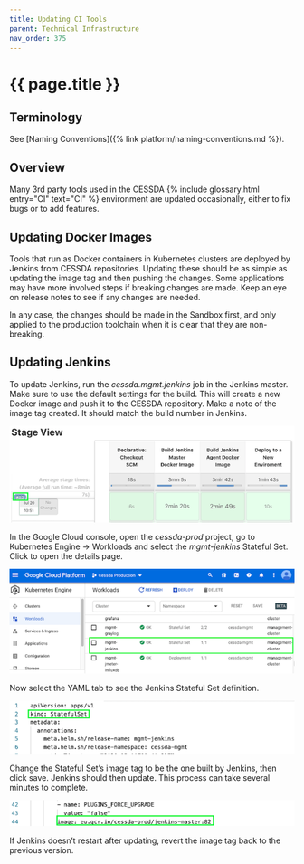 ```yaml
---
title: Updating CI Tools
parent: Technical Infrastructure
nav_order: 375
---
```


# {{ page.title }}

## Terminology

See [Naming Conventions]({% link platform/naming-conventions.md %}).

## Overview

Many 3rd party tools used in the CESSDA {% include glossary.html entry="CI" text="CI" %} environment are updated occasionally,
either to fix bugs or to add features.

## Updating Docker Images

Tools that run as Docker containers in Kubernetes clusters are deployed by Jenkins from CESSDA repositories.
Updating these should be as simple as updating the image tag and then pushing the changes.
Some applications may have more involved steps if breaking changes are made. Keep an eye on release notes to see if any changes are needed.

In any case, the changes should be made in the Sandbox first, and only applied to the production toolchain when it is clear that they are non-breaking.

## Updating Jenkins

To update Jenkins, run the *cessda.mgmt.jenkins* job in the Jenkins master.
Make sure to use the default settings for the build.
This will create a new Docker image and push it to the CESSDA repository.
Make a note of the image tag created. It should match the build number in Jenkins.

![Jenkins build](../images/jenkins-build-82.png)

In the Google Cloud console, open the *cessda-prod* project, go to Kubernetes Engine -> Workloads
and select the *mgmt-jenkins* Stateful Set. Click to open the details page.

![Jenkins Workload](../images/gcp-jenkins-workload.png)

Now select the YAML tab to see the Jenkins Stateful Set definition.

![Jenkins YAML file header](../images/jenkins-yaml-details.png)

Change the Stateful Set’s image tag to be the one built by Jenkins, then click save.
Jenkins should then update. This process can take several minutes to complete.

![Jenkins YAML file image version](../images/jenkins-yaml-details-build-82.png)

If Jenkins doesn’t restart after updating, revert the image tag back to the previous version.
